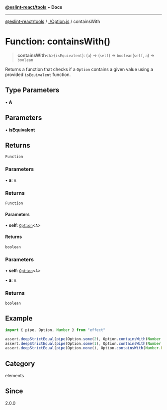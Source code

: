 [**@eslint-react/tools**](../../README.md) • **Docs**

***

[@eslint-react/tools](../../README.md) / [./Option.js](../README.md) / containsWith

# Function: containsWith()

> **containsWith**\<`A`\>(`isEquivalent`): (`a`) => (`self`) => `boolean`(`self`, `a`) => `boolean`

Returns a function that checks if a `Option` contains a given value using a provided `isEquivalent` function.

## Type Parameters

• **A**

## Parameters

• **isEquivalent**

## Returns

`Function`

### Parameters

• **a**: `A`

### Returns

`Function`

#### Parameters

• **self**: [`Option`](../type-aliases/Option.md)\<`A`\>

#### Returns

`boolean`

### Parameters

• **self**: [`Option`](../type-aliases/Option.md)\<`A`\>

• **a**: `A`

### Returns

`boolean`

## Example

```ts
import { pipe, Option, Number } from "effect"

assert.deepStrictEqual(pipe(Option.some(2), Option.containsWith(Number.Equivalence)(2)), true)
assert.deepStrictEqual(pipe(Option.some(1), Option.containsWith(Number.Equivalence)(2)), false)
assert.deepStrictEqual(pipe(Option.none(), Option.containsWith(Number.Equivalence)(2)), false)
```

## Category

elements

## Since

2.0.0
